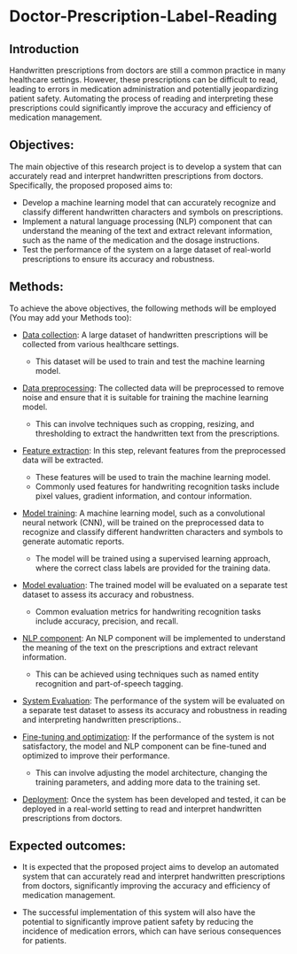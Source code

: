 # Doctor-Prescription-Label-Reading

## Introduction

Handwritten prescriptions from doctors are still a common practice in many healthcare settings. However, these prescriptions can be difficult to read, leading to errors in medication administration and potentially jeopardizing patient safety. Automating the process of reading and interpreting these prescriptions could significantly improve the accuracy and efficiency of medication management.


## Objectives:

The main objective of this research project is to develop a system that can accurately read and interpret handwritten prescriptions from doctors. Specifically, the proposed proposed aims to:

- Develop a machine learning model that can accurately recognize and classify different handwritten characters and symbols on prescriptions.
- Implement a natural language processing (NLP) component that can understand the meaning of the text and extract relevant information, such as the name of the medication and the dosage instructions.
- Test the performance of the system on a large dataset of real-world prescriptions to ensure its accuracy and robustness.

## Methods:

To achieve the above objectives, the following methods will be employed (You may add your Methods too):

 - [Data collection](): A large dataset of handwritten prescriptions will be collected from various healthcare settings. 
      - This dataset will be used to train and test the machine learning model.

- [Data preprocessing](): The collected data will be preprocessed to remove noise and ensure that it is suitable for training the machine learning model. 
    - This can involve techniques such as cropping, resizing, and thresholding to extract the handwritten text from the prescriptions.

 - [Feature extraction](): In this step, relevant features from the preprocessed data will be extracted. 
     - These features will be used to train the machine learning model. 
     - Commonly used features for handwriting recognition tasks include pixel values, gradient information, and contour information.

- [Model training](): A machine learning model, such as a convolutional neural network (CNN), will be trained on the preprocessed data to recognize and classify different handwritten characters and symbols to generate automatic reports.
     -  The model will be trained using a supervised learning approach, where the correct class labels are provided for the training data.
 
 - [Model evaluation](): The trained model will be evaluated on a separate test dataset to assess its accuracy and robustness. 
    - Common evaluation metrics for handwriting recognition tasks include accuracy, precision, and recall.
 
  - [NLP component](): An NLP component will be implemented to understand the meaning of the text on the prescriptions and extract relevant information.
    - This can be achieved using techniques such as named entity recognition and part-of-speech tagging.

- [System Evaluation](): The performance of the system will be evaluated on a separate test dataset to assess its accuracy and robustness in reading and interpreting handwritten prescriptions..

- [Fine-tuning and optimization](): If the performance of the system is not satisfactory, the model and NLP component can be fine-tuned and optimized to improve their performance. 
   - This can involve adjusting the model architecture, changing the training parameters, and adding more data to the training set.

- [Deployment](): Once the system has been developed and tested, it can be deployed in a real-world setting to read and interpret handwritten prescriptions from doctors.

 ## Expected outcomes:

- It is expected that the proposed project aims to develop an automated system that can accurately read and interpret handwritten prescriptions from doctors, significantly improving the accuracy and efficiency of medication management. 

- The successful implementation of this system will also have the potential to significantly improve patient safety by reducing the incidence of medication errors, which can have serious consequences for patients.
